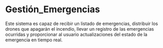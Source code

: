 # Gestión_Emergencias
Este sistema es capaz de recibir un listado de emergencias, distribuir los drones que apagarán el incendio, llevar un registro de las emergencias ocurridas y proporcionar al usuario actualizaciones del estado de la emergencia en tiempo real.
